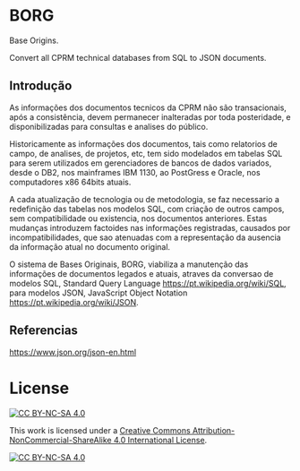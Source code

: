 # BORG

<b9698214-b741-11ec-a8e3-078f17c35ad5>

Base Origins. 
  
Convert all CPRM technical databases from SQL to JSON documents.

## Introdução
  
  As informações dos documentos tecnicos da CPRM não são transacionais, após a consistência, devem permanecer inalteradas por toda posteridade, e disponibilizadas para consultas e analises do público.
  
  Historicamente as informações dos documentos, tais como relatorios de campo, de analises, de projetos, etc, tem sido modelados em tabelas SQL para serem utilizados em gerenciadores de bancos de dados variados, desde o DB2, nos mainframes IBM 1130, ao PostGress e Oracle, nos computadores x86 64bits atuais.
  
  A cada atualização de tecnologia ou de metodologia, se faz necessario a redefinição das tabelas nos modelos SQL, com criação de outros campos, sem compatibilidade ou existencia, nos documentos anteriores. Estas mudanças introduzem factoides nas informações registradas, causados por incompatibilidades, que sao atenuadas com a representação da ausencia da informação atual no documento original.
  
  O sistema de Bases Originais, BORG, viabiliza a manutenção das informações de documentos legados e atuais, atraves da conversao de modelos SQL, Standard Query Language <https://pt.wikipedia.org/wiki/SQL>, para modelos JSON, JavaScript Object Notation <https://pt.wikipedia.org/wiki/JSON>.
  
  
  ## Referencias
  
  https://www.json.org/json-en.html
  
  
# License

[![CC BY-NC-SA 4.0][cc-by-nc-sa-shield]][cc-by-nc-sa]

This work is licensed under a
[Creative Commons Attribution-NonCommercial-ShareAlike 4.0 International License][cc-by-nc-sa].

[![CC BY-NC-SA 4.0][cc-by-nc-sa-image]][cc-by-nc-sa]

[cc-by-nc-sa]: http://creativecommons.org/licenses/by-nc-sa/4.0/
[cc-by-nc-sa-image]: https://licensebuttons.net/l/by-nc-sa/4.0/88x31.png
[cc-by-nc-sa-shield]: https://img.shields.io/badge/License-CC%20BY--NC--SA%204.0-lightgrey.svg
  
